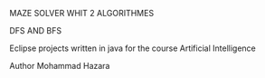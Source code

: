 MAZE SOLVER WHIT 2 ALGORITHMES

DFS AND BFS

Eclipse projects written in java for the course Artificial Intelligence


Author Mohammad Hazara

